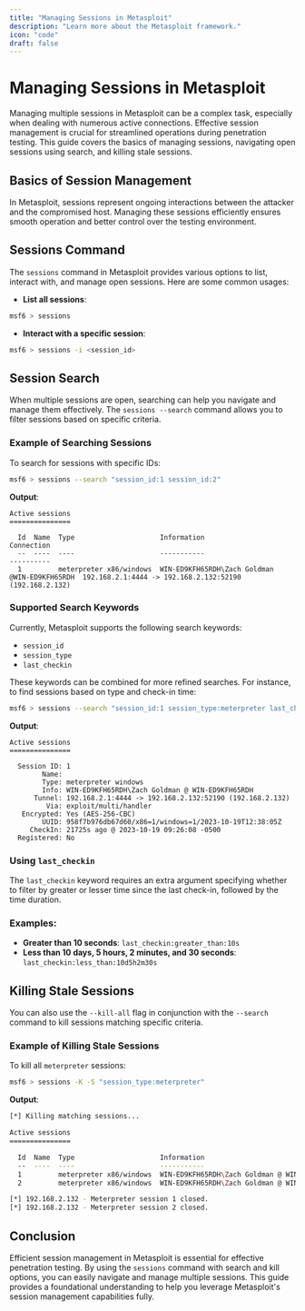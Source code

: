 ```yaml
---
title: "Managing Sessions in Metasploit"
description: "Learn more about the Metasploit framework."
icon: "code"
draft: false
---
```


# Managing Sessions in Metasploit

Managing multiple sessions in Metasploit can be a complex task, especially when dealing with numerous active connections. Effective session management is crucial for streamlined operations during penetration testing. This guide covers the basics of managing sessions, navigating open sessions using search, and killing stale sessions.

## Basics of Session Management

In Metasploit, sessions represent ongoing interactions between the attacker and the compromised host. Managing these sessions efficiently ensures smooth operation and better control over the testing environment.

## Sessions Command

The `sessions` command in Metasploit provides various options to list, interact with, and manage open sessions. Here are some common usages:

- **List all sessions**:
```bash
msf6 > sessions
```

- **Interact with a specific session**:
```bash
msf6 > sessions -i <session_id>
```

## Session Search

When multiple sessions are open, searching can help you navigate and manage them effectively. The `sessions --search` command allows you to filter sessions based on specific criteria.

### Example of Searching Sessions

To search for sessions with specific IDs:

```bash
msf6 > sessions --search "session_id:1 session_id:2"
```

**Output**:
```plaintext
Active sessions
===============

  Id  Name  Type                     Information                                    Connection
  --  ----  ----                     -----------                                    ----------
  1         meterpreter x86/windows  WIN-ED9KFH65RDH\Zach Goldman @WIN-ED9KFH65RDH  192.168.2.1:4444 -> 192.168.2.132:52190 (192.168.2.132)
```

### Supported Search Keywords

Currently, Metasploit supports the following search keywords:
- `session_id`
- `session_type`
- `last_checkin`

These keywords can be combined for more refined searches. For instance, to find sessions based on type and check-in time:

```bash
msf6 > sessions --search "session_id:1 session_type:meterpreter last_checkin:greater_than:10s last_checkin:less_than:10d5h2m30s" -v
```

**Output**:
```plaintext
Active sessions
===============

  Session ID: 1
        Name:
        Type: meterpreter windows
        Info: WIN-ED9KFH65RDH\Zach Goldman @ WIN-ED9KFH65RDH
      Tunnel: 192.168.2.1:4444 -> 192.168.2.132:52190 (192.168.2.132)
         Via: exploit/multi/handler
   Encrypted: Yes (AES-256-CBC)
        UUID: 958f7b976db67d60/x86=1/windows=1/2023-10-19T12:38:05Z
     CheckIn: 21725s ago @ 2023-10-19 09:26:08 -0500
  Registered: No
```

### Using `last_checkin`

The `last_checkin` keyword requires an extra argument specifying whether to filter by greater or lesser time since the last check-in, followed by the time duration.

### Examples:
- **Greater than 10 seconds**: `last_checkin:greater_than:10s`
- **Less than 10 days, 5 hours, 2 minutes, and 30 seconds**: `last_checkin:less_than:10d5h2m30s`

## Killing Stale Sessions

You can also use the `--kill-all` flag in conjunction with the `--search` command to kill sessions matching specific criteria.

### Example of Killing Stale Sessions

To kill all `meterpreter` sessions:

```bash
msf6 > sessions -K -S "session_type:meterpreter"
```

**Output**:
```bash
[*] Killing matching sessions...

Active sessions
===============

  Id  Name  Type                     Information                                     Connection
  --  ----  ----                     -----------                                     ----------
  1         meterpreter x86/windows  WIN-ED9KFH65RDH\Zach Goldman @ WIN-ED9KFH65RDH  192.168.2.1:4444 -> 192.168.2.132:52190 (192.168.2.132)
  2         meterpreter x86/windows  WIN-ED9KFH65RDH\Zach Goldman @ WIN-ED9KFH65RDH  192.168.2.1:4444 -> 192.168.2.132:52192 (192.168.2.132)

[*] 192.168.2.132 - Meterpreter session 1 closed.
[*] 192.168.2.132 - Meterpreter session 2 closed.
```

## Conclusion

Efficient session management in Metasploit is essential for effective penetration testing. By using the `sessions` command with search and kill options, you can easily navigate and manage multiple sessions. This guide provides a foundational understanding to help you leverage Metasploit's session management capabilities fully.